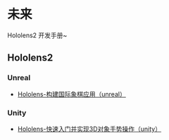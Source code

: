 # 未来
Hololens2 开发手册~

## Hololens2
### Unreal
* [Hololens-构建国际象棋应用（unreal）](./2021/2021-02/2021-02-03/Hololens-构建国际象棋应用（unreal）.md)

### Unity
* [Hololens-快速入门并实现3D对象手势操作（unity）](./2021/2021-02/2021-02-08/Hololens-快速入门并实现3D对象手势操作（unity）.md)
